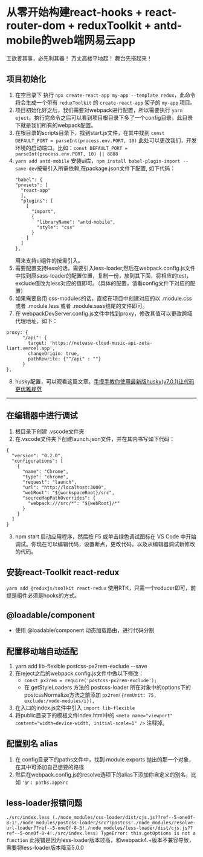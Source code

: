 # 从零开始构建react-hooks + react-router-dom + reduxToolkit + antd-mobile的web端网易云app

工欲善其事，必先利其器！
万丈高楼平地起！
舞台先搭起来！

## 项目初始化
1. 在空目录下 执行 `npx create-react-app my-app --template redux`，此命令将会生成一个带有 `reduxToolkit` 的 `create-react-app` 架子的 `my-app` 项目。
2. 项目初始化好之后，我们需要对webpack进行配置，所以需要执行 `yarn eject`。执行完命令之后可以看到项目根目录下多了一个config目录，此目录下就是我们所有的webpack配置。
3. 在根目录的scripts目录下，找到start.js文件，在其中找到 `const DEFAULT_PORT = parseInt(process.env.PORT, 10)` 此处可以更改我们，开发环境的启动端口。比如：`const DEFAULT_PORT = parseInt(process.env.PORT, 10) || 8888`
4. `yarn add antd-mobile` 安装ui库，`npm install babel-plugin-import --save-dev`按需引入所需依赖,在package.json文件下配置, 如下代码：
    ```
    "babel": {
    "presets": [
      "react-app"
      ],
      "plugins": [
        [
          "import",
          {
            "libraryName": "antd-mobile",
            "style": "css"
          }
        ]
      ]
    },
    ```
    用来支持ui组件的按需引入。
5. 需要配置支持less的话，需要引入less-loader,然后在webpack.config.js文件中找到原sass-loader的配置位置，复制一份，放到其下面，将相应的test，exclude值改为less对应的值即可。（具体的配置，请看config文件下对应的配置）
6. 如果需要启用 css-modules的话，直接在项目中创建对应的以 .module.css 或者 .module.less 或者 .module.sass结尾的文件即可。
7. 在 webpackDevServer.config.js文件中找到proxy，修改其值可以更改跨域代理地址，如下：
```
proxy: {
      "/api": {
        target: 'https://netease-cloud-music-api-zeta-liart.vercel.app',
        changeOrigin: true,
        pathRewrite: {"^/api" : ""}
      }
},
```
8. husky配置，可以观看这篇文章。[手摸手教你使用最新版husky(v7.0.1)让代码更优雅规范](https://juejin.cn/post/6982192362583752741)


****
## 在编辑器中进行调试
1. 根目录下创建 .vscode文件夹
2. 在.vscode文件夹下创建launch.json文件，并在其内书写如下代码：
```
{
  "version": "0.2.0",
  "configurations": [
    {
      "name": "Chrome",
      "type": "chrome",
      "request": "launch",
      "url": "http://localhost:3000",
      "webRoot": "${workspaceRoot}/src",
      "sourceMapPathOverrides": {
        "webpack:///src/*": "${webRoot}/*"
      }
    }
  ]
}
```
3. npm start 启动应用程序，然后按 F5 或单击绿色调试图标在 VS Code 中开始调试。你现在可以编辑代码，设置断点，更改代码，以及从编辑器调试新修改的代码。

## 安装react-Toolkit react-redux
`yarn add @reduxjs/toolkit react-redux`
使用RTK，只需一个reducer即可，前提是组件必须是hooks的方式。

## @loadable/component
- 使用 @loadable/component 动态加载路由，进行代码分割

## 配置移动端自动适配
1. yarn add lib-flexible postcss-px2rem-exclude --save
2. 在reject之后的webpack.config.js文件中做以下修改：
    -  `const px2rem = require('postcss-px2rem-exclude');`
    - 在 getStyleLoaders 方法的 postcss-loader 所在对象中的options下的postcssNormalize方法之前添加 `px2rem({remUnit: 75, exclude:/node-modules/i}),`
3. 在入口的index.js文件中引入 `import lib-flexible`
4. 将public目录下的模板文件index.html中的 `<meta name="viewport" content="width=device-width, initial-scale=1" />` 注释掉。

## 配置别名 alias
1. 在 config目录下的paths文件中，找到 module.exports 抛出的那一个对象，在其中可添加自己想要的路径
2. 然后在webpack.config.js的resolve选项下的alias下添加你自定义的别名，比如 `'@': paths.appSrc`

## less-loader报错问题
`./src/index.less (./node_modules/css-loader/dist/cjs.js??ref--5-oneOf-8-1!./node_modules/postcss-loader/src??postcss!./node_modules/resolve-url-loader??ref--5-oneOf-8-3!./node_modules/less-loader/dist/cjs.js??ref--5-oneOf-8-4!./src/index.less)
TypeError: this.getOptions is not a function`
此报错是因为less-loader版本过高，和webpack4.+版本不兼容导致，需要将less-loader版本降至5.0.0
